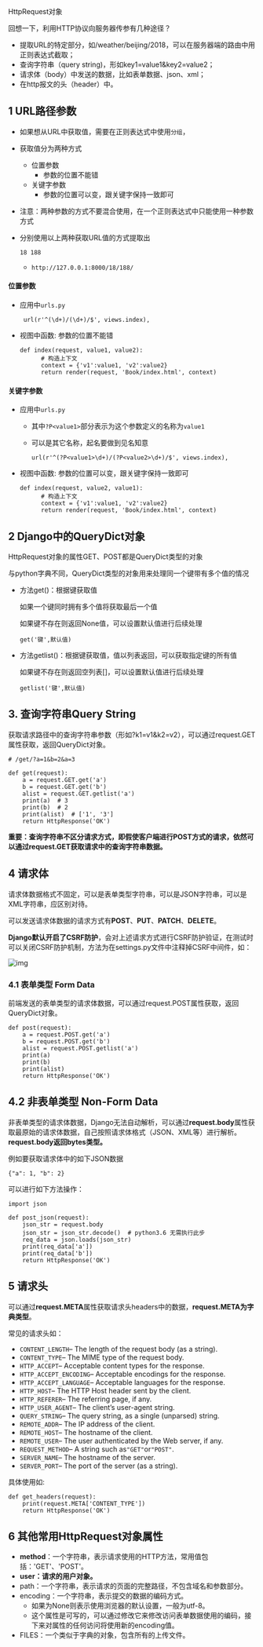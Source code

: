 HttpRequest对象

回想一下，利用HTTP协议向服务器传参有几种途径？

- 提取URL的特定部分，如/weather/beijing/2018，可以在服务器端的路由中用正则表达式截取；
- 查询字符串（query string)，形如key1=value1&key2=value2；
- 请求体（body）中发送的数据，比如表单数据、json、xml；
- 在http报文的头（header）中。

## 1 URL路径参数

- 如果想从URL中获取值，需要在正则表达式中使用`分组`，

- 获取值分为两种方式

  - 位置参数
    - 参数的位置不能错
  - 关键字参数
    - 参数的位置可以变，跟关键字保持一致即可

- 注意：两种参数的方式不要混合使用，在一个正则表达式中只能使用一种参数方式

- 分别使用以上两种获取URL值的方式提取出

  ```
  18 188
  ```

  - `http://127.0.0.1:8000/18/188/`

#### 位置参数

- 应用中`urls.py`

  ```
   url(r'^(\d+)/(\d+)/$', views.index),
  ```

- 视图中函数: 参数的位置不能错

  ```
  def index(request, value1, value2):
        # 构造上下文
        context = {'v1':value1, 'v2':value2}
        return render(request, 'Book/index.html', context)
  ```

#### 关键字参数

- 应用中`urls.py`

  - 其中`?P<value1>`部分表示为这个参数定义的名称为`value1`

  - 可以是其它名称，起名要做到见名知意

    ```
    url(r'^(?P<value1>\d+)/(?P<value2>\d+)/$', views.index),
    ```

- 视图中函数: 参数的位置可以变，跟关键字保持一致即可

  ```
  def index(request, value2, value1):
        # 构造上下文
        context = {'v1':value1, 'v2':value2}
        return render(request, 'Book/index.html', context)
  ```

## 2 Django中的QueryDict对象

HttpRequest对象的属性GET、POST都是QueryDict类型的对象

与python字典不同，QueryDict类型的对象用来处理同一个键带有多个值的情况

- 方法get()：根据键获取值

  如果一个键同时拥有多个值将获取最后一个值

  如果键不存在则返回None值，可以设置默认值进行后续处理

  ```
  get('键',默认值)
  ```

- 方法getlist()：根据键获取值，值以列表返回，可以获取指定键的所有值

  如果键不存在则返回空列表[]，可以设置默认值进行后续处理

  ```
  getlist('键',默认值)
  ```

## 3. 查询字符串Query String

获取请求路径中的查询字符串参数（形如?k1=v1&k2=v2），可以通过request.GET属性获取，返回QueryDict对象。

```
# /get/?a=1&b=2&a=3

def get(request):
    a = request.GET.get('a')
    b = request.GET.get('b')
    alist = request.GET.getlist('a')
    print(a)  # 3
    print(b)  # 2
    print(alist)  # ['1', '3']
    return HttpResponse('OK')
```

**重要：查询字符串不区分请求方式，即假使客户端进行POST方式的请求，依然可以通过request.GET获取请求中的查询字符串数据。**

## 4 请求体

请求体数据格式不固定，可以是表单类型字符串，可以是JSON字符串，可以是XML字符串，应区别对待。

可以发送请求体数据的请求方式有**POST**、**PUT**、**PATCH**、**DELETE**。

**Django默认开启了CSRF防护**，会对上述请求方式进行CSRF防护验证，在测试时可以关闭CSRF防护机制，方法为在settings.py文件中注释掉CSRF中间件，如：

![img](E:\桌面\note\images\csrf.png)

### 4.1 表单类型 Form Data

前端发送的表单类型的请求体数据，可以通过request.POST属性获取，返回QueryDict对象。

```
def post(request):
    a = request.POST.get('a')
    b = request.POST.get('b')
    alist = request.POST.getlist('a')
    print(a)
    print(b)
    print(alist)
    return HttpResponse('OK')
```

## 4.2 非表单类型 Non-Form Data

非表单类型的请求体数据，Django无法自动解析，可以通过**request.body**属性获取最原始的请求体数据，自己按照请求体格式（JSON、XML等）进行解析。**request.body返回bytes类型。**

例如要获取请求体中的如下JSON数据

```
{"a": 1, "b": 2}
```

可以进行如下方法操作：

```
import json

def post_json(request):
    json_str = request.body
    json_str = json_str.decode()  # python3.6 无需执行此步
    req_data = json.loads(json_str)
    print(req_data['a'])
    print(req_data['b'])
    return HttpResponse('OK')
```

## 5 请求头

可以通过**request.META**属性获取请求头headers中的数据，**request.META为字典类型**。

常见的请求头如：

- `CONTENT_LENGTH`– The length of the request body (as a string).
- `CONTENT_TYPE`– The MIME type of the request body.
- `HTTP_ACCEPT`– Acceptable content types for the response.
- `HTTP_ACCEPT_ENCODING`– Acceptable encodings for the response.
- `HTTP_ACCEPT_LANGUAGE`– Acceptable languages for the response.
- `HTTP_HOST`– The HTTP Host header sent by the client.
- `HTTP_REFERER`– The referring page, if any.
- `HTTP_USER_AGENT`– The client’s user-agent string.
- `QUERY_STRING`– The query string, as a single (unparsed) string.
- `REMOTE_ADDR`– The IP address of the client.
- `REMOTE_HOST`– The hostname of the client.
- `REMOTE_USER`– The user authenticated by the Web server, if any.
- `REQUEST_METHOD`– A string such as`"GET"`or`"POST"`.
- `SERVER_NAME`– The hostname of the server.
- `SERVER_PORT`– The port of the server (as a string).

具体使用如:

```
def get_headers(request):
    print(request.META['CONTENT_TYPE'])
    return HttpResponse('OK')
```

## 6 其他常用HttpRequest对象属性

- **method**：一个字符串，表示请求使用的HTTP方法，常用值包括：'GET'、'POST'。
- **user：请求的用户对象。**
- path：一个字符串，表示请求的页面的完整路径，不包含域名和参数部分。
- encoding：一个字符串，表示提交的数据的编码方式。
  - 如果为None则表示使用浏览器的默认设置，一般为utf-8。
  - 这个属性是可写的，可以通过修改它来修改访问表单数据使用的编码，接下来对属性的任何访问将使用新的encoding值。
- FILES：一个类似于字典的对象，包含所有的上传文件。